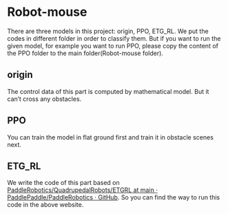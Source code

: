 # Robot-mouse

There are three models in this project: origin, PPO, ETG_RL. We put the codes in different folder in order to classify them. But if you want to run the given model, for example you want to run PPO, please copy the content of the PPO folder to the main folder(Robot-mouse folder).

## origin

The control data of this part is computed by mathematical model. But it can’t cross any obstacles.

## PPO

You can train the model in flat ground first and train it in obstacle scenes next.

## ETG_RL

We write the code of this part based on [PaddleRobotics/QuadrupedalRobots/ETGRL at main · PaddlePaddle/PaddleRobotics · GitHub](https://github.com/PaddlePaddle/PaddleRobotics/tree/main/QuadrupedalRobots/ETGRL). So you can find the way to run this code in the above website.